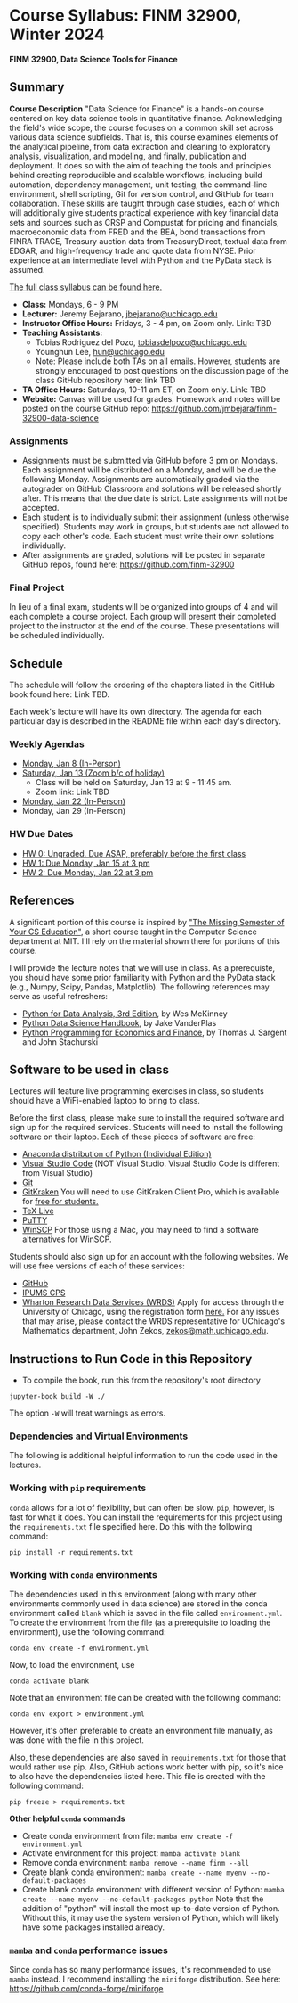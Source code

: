 Course Syllabus: FINM 32900, Winter 2024
========
**FINM 32900, Data Science Tools for Finance**

##  Summary

**Course Description**
"Data Science for Finance" is a hands-on course centered on key data science tools in quantitative finance. Acknowledging the field's wide scope, the course focuses on a common skill set across various data science subfields. That is, this course examines elements of the analytical pipeline, from data extraction and cleaning to exploratory analysis, visualization, and modeling, and finally, publication and deployment. It does so with the aim of teaching the tools and principles behind creating reproducible and scalable workflows, including build automation, dependency management, unit testing, the command-line environment, shell scripting, Git for version control, and GitHub for team collaboration. These skills are taught through case studies, each of which will additionally give students practical experience with key financial data sets and sources such as CRSP and Compustat for pricing and financials, macroeconomic data from FRED and the BEA, bond transactions from FINRA TRACE, Treasury auction data from TreasuryDirect, textual data from EDGAR, and high-frequency trade and quote data from NYSE. Prior experience at an intermediate level with Python and the PyData stack is assumed.


[The full class syllabus can be found here.](https://github.com/jmbejara/finm-32900-data-science/blob/master/syllabus_FINM_32900_data_science_for_finance.pdf)

- **Class:** Mondays, 6 - 9 PM
- **Lecturer:** Jeremy Bejarano, jbejarano@uchicago.edu
- **Instructor Office Hours:** Fridays, 3 - 4 pm, on Zoom only. Link: TBD
- **Teaching Assistants:**
  - Tobias Rodriguez del Pozo, tobiasdelpozo@uchicago.edu
  - Younghun Lee, hun@uchicago.edu
  - Note: Please include both TAs on all emails. However, students are strongly encouraged to post questions on the discussion page of the class GitHub repository here: link TBD
- **TA Office Hours:** Saturdays, 10-11 am ET, on Zoom only. Link: TBD
- **Website:** Canvas will be used for grades. Homework and notes will be posted on the course GitHub repo: https://github.com/jmbejara/finm-32900-data-science


### Assignments

- Assignments must be submitted via GitHub before 3 pm on Mondays. Each assignment will be distributed on a Monday, and will be due the following Monday. Assignments are automatically graded via the autograder on GitHub Classroom and solutions will be released shortly after. This means that the due date is strict. Late assignments will not be accepted.
- Each student is to individually submit their assignment (unless otherwise specified). Students may work in groups, but students are not allowed to copy each other's code. Each student must write their own solutions individually.
- After assignments are graded, solutions will be posted in separate GitHub repos, found here: https://github.com/finm-32900

### Final Project

In lieu of a final exam, students will be organized into groups of 4 and will each complete a course project. Each group will present their completed project to the instructor at the end of the course. These presentations will be scheduled individually. 

## Schedule

The schedule will follow the ordering of the chapters listed in the GitHub book found here: Link TBD. 

Each week's lecture will have its own directory. The agenda for each particular day is described in the README file within each day's directory. 

### Weekly Agendas

- [Monday, Jan 8 (In-Person)](https://github.com/jmbejara/comp-econ-sp19/tree/master/lectures/4-02_Introduction)
- [Saturday, Jan 13 (Zoom b/c of holiday)](https://github.com/jmbejara/comp-econ-sp19/tree/master/lectures/4-02_Introduction)
    - Class will be held on Saturday, Jan 13 at 9 - 11:45 am.
    - Zoom link: Link TBD
- [Monday, Jan 22 (In-Person)](https://github.com/jmbejara/comp-econ-sp19/tree/master/lectures/4-02_Introduction)
- Monday, Jan 29 (In-Person)

### HW Due Dates

- [HW 0: Ungraded. Due ASAP, preferably before the first class](https://github.com/jmbejara/comp-econ-sp19/tree/master/lectures/4-02_Introduction)
- [HW 1: Due Monday, Jan 15 at 3 pm](https://github.com/jmbejara/comp-econ-sp19/tree/master/lectures/4-02_Introduction)
- [HW 2: Due Monday, Jan 22 at 3 pm](https://github.com/jmbejara/comp-econ-sp19/tree/master/lectures/4-02_Introduction)
    
## References

A significant portion of this course is inspired by ["The Missing Semester of Your CS Education"](https://missing.csail.mit.edu/), a short course taught in the Computer Science department at MIT. I'll rely on the material shown there for portions of this course.

I will provide the lecture notes that we will use in class. As a prerequiste, you should have some prior familiarity with Python and the PyData stack (e.g., Numpy, Scipy, Pandas, Matplotlib). The following references may serve as useful refreshers:

- [Python for Data Analysis, 3rd Edition](https://wesmckinney.com/book/), by Wes McKinney
- [Python Data Science Handbook](https://jakevdp.github.io/PythonDataScienceHandbook/), by Jake VanderPlas
- [Python Programming for Economics and Finance](https://python-programming.quantecon.org/intro.html), by Thomas J. Sargent and John Stachurski


## Software to be used in class

Lectures will feature live programming exercises in class, so students should have a WiFi-enabled laptop to bring to class.

Before the first class, please make sure to install the required software and sign up for the required services.
Students will need to install the following software on their laptop. Each of these pieces of software are free:
 - [Anaconda distribution of Python (Individual Edition)](https://www.anaconda.com/download)
 - [Visual Studio Code](https://code.visualstudio.com/) (NOT Visual Studio. Visual Studio Code is different from Visual Studio)
 - [Git](https://git-scm.com/)
 - [GitKraken](https://www.gitkraken.com/) You will need to use GitKraken Client Pro, which is available for [free for students.](https://www.gitkraken.com/github-student-developer-pack)
 - [TeX Live](https://tug.org/texlive/)
 - [PuTTY](https://www.putty.org/)
 - [WinSCP](https://winscp.net/eng/download.php) For those using a Mac, you may need to find a software alternatives for WinSCP.

Students should also sign up for an account with the following websites. We will use free versions of each of these services:
 - [GitHub](https://github.com/)
 - [IPUMS CPS](https://cps.ipums.org/cps/)
 - [Wharton Research Data Services (WRDS)](https://wrds-www.wharton.upenn.edu/) Apply for access through the University of Chicago, using the registration form [here.](https://wrds-www.wharton.upenn.edu/register/) For any issues that may arise, please contact the WRDS representative for UChicago's Mathematics department, John Zekos, zekos@math.uchicago.edu. 


## Instructions to Run Code in this Repository

- To compile the book, run this from the repository's root directory

```
jupyter-book build -W ./
```
The option `-W` will treat warnings as errors.

### Dependencies and Virtual Environments

The following is additional helpful information to run the code used in the lectures.

### Working with `pip` requirements

`conda` allows for a lot of flexibility, but can often be slow. `pip`, however, is fast for what it does.  You can install the requirements for this project using the `requirements.txt` file specified here. Do this with the following command:
```
pip install -r requirements.txt
```

### Working with `conda` environments

The dependencies used in this environment (along with many other environments commonly used in data science) are stored in the conda environment called `blank` which is saved in the file called `environment.yml`. To create the environment from the file (as a prerequisite to loading the environment), use the following command:

```
conda env create -f environment.yml
```

Now, to load the environment, use

```
conda activate blank
```

Note that an environment file can be created with the following command:

```
conda env export > environment.yml
```

However, it's often preferable to create an environment file manually, as was done with the file in this project.

Also, these dependencies are also saved in `requirements.txt` for those that would rather use pip. Also, GitHub actions work better with pip, so it's nice to also have the dependencies listed here. This file is created with the following command:

```
pip freeze > requirements.txt
```

**Other helpful `conda` commands**

- Create conda environment from file: `mamba env create -f environment.yml`
- Activate environment for this project: `mamba activate blank`
- Remove conda environment: `mamba remove --name finm --all`
- Create blank conda environment: `mamba create --name myenv --no-default-packages`
- Create blank conda environment with different version of Python: `mamba create --name myenv --no-default-packages python` Note that the addition of "python" will install the most up-to-date version of Python. Without this, it may use the system version of Python, which will likely have some packages installed already.

### `mamba` and `conda` performance issues

Since `conda` has so many performance issues, it's recommended to use `mamba` instead. I recommend installing the `miniforge` distribution. See here: https://github.com/conda-forge/miniforge
